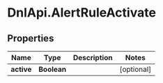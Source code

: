 # DnlApi.AlertRuleActivate

## Properties
Name | Type | Description | Notes
------------ | ------------- | ------------- | -------------
**active** | **Boolean** |  | [optional] 



